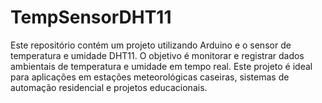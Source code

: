 # TempSensorDHT11
Este repositório contém um projeto utilizando Arduino e o sensor de temperatura e umidade DHT11. O objetivo é monitorar e registrar dados ambientais de temperatura e umidade em tempo real. Este projeto é ideal para aplicações em estações meteorológicas caseiras, sistemas de automação residencial e projetos educacionais.
